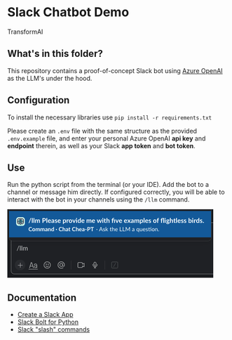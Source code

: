 # Slack Chatbot Demo
TransformAI

## What's in this folder?

This repository contains a proof-of-concept Slack bot using [Azure OpenAI](https://oai.azure.com/) as the LLM's under
the hood.

## Configuration

To install the necessary libraries use `pip install -r requirements.txt`

Please create an `.env` file with the same structure as the provided `.env.example` file,
and enter your personal Azure OpenAI **api key** and **endpoint** therein,
as well as your Slack **app token** and **bot token**.

## Use

Run the python script from the terminal (or your IDE).
Add the bot to a channel or message him directly.
If configured correctly, you will be able to interact with the bot in your channels using the `/llm` command.

![slack_chat.png](../../assets/screenshots/slack_chat.png)

## Documentation

- [Create a Slack App](https://api.slack.com/apps?new_app=1)
- [Slack Bolt for Python](https://slack.dev/bolt-python/getting-started/)
- [Slack "slash" commands](https://api.slack.com/interactivity/slash-commands)

